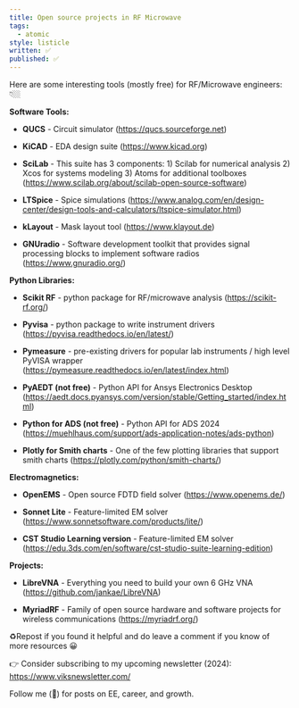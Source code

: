 ```yaml
---
title: Open source projects in RF Microwave
tags:
  - atomic
style: listicle
written: ✅
published: ✅
---
```

Here are some interesting tools (mostly free) for RF/Microwave engineers:👇🏼

  

**Software Tools:**

- **QUCS** - Circuit simulator (https://qucs.sourceforge.net)

- **KiCAD** - EDA design suite (https://www.kicad.org)

- **SciLab** - This suite has 3 components: 1) Scilab for numerical analysis 2) Xcos for systems modeling 3) Atoms for additional toolboxes (https://www.scilab.org/about/scilab-open-source-software)

- **LTSpice** - Spice simulations (https://www.analog.com/en/design-center/design-tools-and-calculators/ltspice-simulator.html)

- **kLayout** - Mask layout tool (https://www.klayout.de)

- **GNUradio** - Software development toolkit that provides signal processing blocks to implement software radios (https://www.gnuradio.org/)

  

**Python Libraries:**

- **Scikit RF** - python package for RF/microwave analysis (https://scikit-rf.org/)

- **Pyvisa** - python package to write instrument drivers (https://pyvisa.readthedocs.io/en/latest/)

- **Pymeasure** - pre-existing drivers for popular lab instruments / high level PyVISA wrapper (https://pymeasure.readthedocs.io/en/latest/index.html)

- **PyAEDT (not free)** - Python API for Ansys Electronics Desktop (https://aedt.docs.pyansys.com/version/stable/Getting_started/index.html)

- **Python for ADS (not free)** - Python API for ADS 2024 (https://muehlhaus.com/support/ads-application-notes/ads-python)

- **Plotly for Smith charts** - One of the few plotting libraries that support smith charts (https://plotly.com/python/smith-charts/)

  

**Electromagnetics:**

- **OpenEMS** - Open source FDTD field solver (https://www.openems.de/)

- **Sonnet Lite** - Feature-limited EM solver (https://www.sonnetsoftware.com/products/lite/)

- **CST Studio Learning version** - Feature-limited EM solver (https://edu.3ds.com/en/software/cst-studio-suite-learning-edition)

  

**Projects:**

- **LibreVNA** - Everything you need to build your own 6 GHz VNA (https://github.com/jankae/LibreVNA)

- **MyriadRF** - Family of open source hardware and software projects for wireless communications (https://myriadrf.org/)

  

♻️Repost if you found it helpful and do leave a comment if you know of more resources 😀

  

👉 Consider subscribing to my upcoming newsletter (2024): https://www.viksnewsletter.com/

  

Follow me (🔔) for posts on EE, career, and growth.